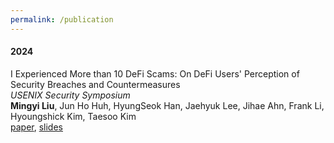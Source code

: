 ```yaml
---
permalink: /publication
---
```


#### 2024

I Experienced More than 10 DeFi Scams: On DeFi Users' Perception of Security Breaches and Countermeasures \
*USENIX Security Symposium* \
**Mingyi Liu**, Jun Ho Huh, HyungSeok Han, Jaehyuk Lee, Jihae Ahn, Frank Li, Hyoungshick Kim, Taesoo Kim \
[paper](http://mingyiliu.me/files/defi-paper.pdf), [slides](http://mingyiliu.me/files/defi-slides.pdf)

